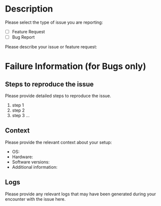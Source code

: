 # Description
Please select the type of issue you are reporting:
- [ ] Feature Request
- [ ] Bug Report

Please describe your issue or feature request:

# Failure Information (for Bugs only)
## Steps to reproduce the issue
Please provide detailed steps to reproduce the issue.

1. step 1
2. step 2
3. step 3
...

## Context
Please provide the relevant context about your setup:
- OS:
- Hardware:
- Software versions:
- Additional information:

## Logs
Please provide any relevant logs that may have been generated during your encounter with the issue here.

